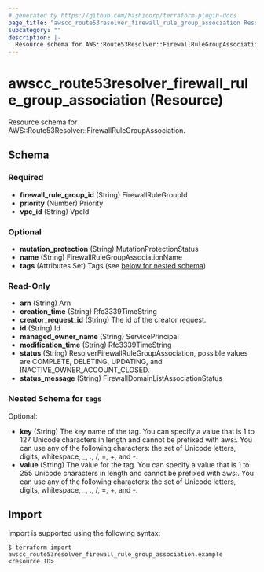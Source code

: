 ```yaml
---
# generated by https://github.com/hashicorp/terraform-plugin-docs
page_title: "awscc_route53resolver_firewall_rule_group_association Resource - terraform-provider-awscc"
subcategory: ""
description: |-
  Resource schema for AWS::Route53Resolver::FirewallRuleGroupAssociation.
---
```


# awscc_route53resolver_firewall_rule_group_association (Resource)

Resource schema for AWS::Route53Resolver::FirewallRuleGroupAssociation.



<!-- schema generated by tfplugindocs -->
## Schema

### Required

- **firewall_rule_group_id** (String) FirewallRuleGroupId
- **priority** (Number) Priority
- **vpc_id** (String) VpcId

### Optional

- **mutation_protection** (String) MutationProtectionStatus
- **name** (String) FirewallRuleGroupAssociationName
- **tags** (Attributes Set) Tags (see [below for nested schema](#nestedatt--tags))

### Read-Only

- **arn** (String) Arn
- **creation_time** (String) Rfc3339TimeString
- **creator_request_id** (String) The id of the creator request.
- **id** (String) Id
- **managed_owner_name** (String) ServicePrincipal
- **modification_time** (String) Rfc3339TimeString
- **status** (String) ResolverFirewallRuleGroupAssociation, possible values are COMPLETE, DELETING, UPDATING, and INACTIVE_OWNER_ACCOUNT_CLOSED.
- **status_message** (String) FirewallDomainListAssociationStatus

<a id="nestedatt--tags"></a>
### Nested Schema for `tags`

Optional:

- **key** (String) The key name of the tag. You can specify a value that is 1 to 127 Unicode characters in length and cannot be prefixed with aws:. You can use any of the following characters: the set of Unicode letters, digits, whitespace, _, ., /, =, +, and -.
- **value** (String) The value for the tag. You can specify a value that is 1 to 255 Unicode characters in length and cannot be prefixed with aws:. You can use any of the following characters: the set of Unicode letters, digits, whitespace, _, ., /, =, +, and -.

## Import

Import is supported using the following syntax:

```shell
$ terraform import awscc_route53resolver_firewall_rule_group_association.example <resource ID>
```
